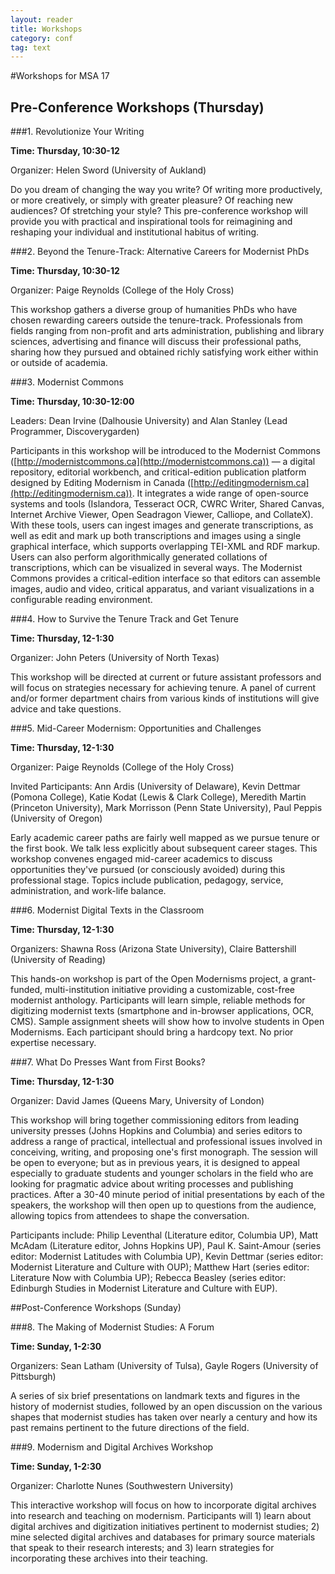 ```yaml
---
layout: reader
title: Workshops
category: conf
tag: text
---
```


#Workshops for MSA 17

## Pre-Conference Workshops (Thursday)

###1. Revolutionize Your Writing

**Time: Thursday, 10:30-12**

Organizer: Helen Sword (University of Aukland)

 Do you dream of changing the way you write?  Of writing more productively, or more creatively, or simply with greater pleasure?  Of reaching new audiences?  Of stretching your style?  This pre-conference workshop will provide you with practical and inspirational tools for reimagining and reshaping your individual and institutional habitus of writing. 
 
###2. Beyond the Tenure-Track: Alternative Careers for Modernist PhDs

**Time: Thursday, 10:30-12**

Organizer: Paige Reynolds (College of the Holy Cross) 

This workshop gathers a diverse group of humanities PhDs who have chosen rewarding careers outside the tenure-track.  Professionals from fields ranging from non-profit and arts administration, publishing and library sciences, advertising and finance will discuss their professional paths, sharing how they pursued and obtained richly satisfying work either within or outside of academia.

###3. Modernist Commons

**Time: Thursday, 10:30-12:00**

Leaders: Dean Irvine (Dalhousie University) and Alan Stanley (Lead Programmer, Discoverygarden)

Participants in this workshop will be introduced to the Modernist Commons ([http://modernistcommons.ca](http://modernistcommons.ca)) — a digital repository, editorial workbench, and critical-edition publication platform designed by Editing Modernism in Canada ([http://editingmodernism.ca](http://editingmodernism.ca)). It integrates a wide range of open-source systems and tools (Islandora, Tesseract OCR, CWRC Writer, Shared Canvas, Internet Archive Viewer, Open Seadragon Viewer, Calliope, and CollateX). With these tools, users can ingest images and generate transcriptions, as well as edit and mark up both transcriptions and images using a single graphical interface, which supports overlapping TEI-XML and RDF markup. Users can also perform algorithmically generated collations of transcriptions, which can be visualized in several ways. The Modernist Commons provides a critical-edition interface so that editors can assemble images, audio and video, critical apparatus, and variant visualizations in a configurable reading environment. 

###4. How to Survive the Tenure Track and Get Tenure

**Time: Thursday, 12-1:30**

Organizer: John Peters (University of North Texas)

This workshop will be directed at current or future assistant professors and will focus on strategies necessary for achieving tenure. A panel of current and/or former department chairs from various kinds of institutions will give advice and take questions.

###5. Mid-Career Modernism: Opportunities and Challenges

**Time:  Thursday, 12-1:30**

Organizer: Paige Reynolds (College of the Holy Cross) 

Invited Participants: Ann Ardis (University of Delaware), Kevin Dettmar (Pomona College), Katie Kodat (Lewis & Clark College), Meredith Martin (Princeton University), Mark Morrisson (Penn State University), Paul Peppis (University of Oregon)

Early academic career paths are fairly well mapped as we pursue tenure or the first book.  We talk less explicitly about subsequent career stages.  This workshop convenes engaged mid-career academics to discuss opportunities they've pursued (or consciously avoided) during this professional stage.  Topics include publication, pedagogy, service, administration, and work-life balance.

###6. Modernist Digital Texts in the Classroom

**Time: Thursday, 12-1:30**

Organizers: Shawna Ross (Arizona State University), Claire Battershill (University of Reading)

This hands-on workshop is part of the Open Modernisms project, a grant-funded, multi-institution initiative providing a customizable, cost-free modernist anthology. Participants will learn simple, reliable methods for digitizing modernist texts (smartphone and in-browser applications, OCR, CMS). Sample assignment sheets will show how to involve students in Open Modernisms. Each participant should bring a hardcopy text. No prior expertise necessary.
###7. What Do Presses Want from First Books?

**Time: Thursday, 12-1:30**

Organizer: David James (Queens Mary, University of London)

This workshop will bring together commissioning editors from leading university presses (Johns Hopkins and Columbia) and series editors to address a range of practical, intellectual and professional issues involved in  conceiving, writing, and proposing one's first monograph. The session will be open to everyone; but as in previous years, it is designed to appeal especially to graduate students and younger scholars in the field who are looking for pragmatic advice about writing processes and publishing practices. After a 30-40 minute period of initial presentations by each of the speakers, the workshop will then open up to questions from the audience, allowing topics from attendees to shape the conversation.Participants include: Philip Leventhal (Literature editor, Columbia UP), Matt McAdam (Literature editor, Johns Hopkins UP), Paul K. Saint-Amour (series editor: Modernist Latitudes with Columbia UP), Kevin Dettmar (series editor: Modernist Literature and Culture with OUP); Matthew Hart (series editor: Literature Now with Columbia UP); Rebecca Beasley (series editor: Edinburgh Studies in Modernist Literature and Culture with EUP).

##Post-Conference Workshops (Sunday)

###8. The Making of Modernist Studies: A Forum

**Time: Sunday, 1-2:30**

Organizers: Sean Latham (University of Tulsa), Gayle Rogers (University of Pittsburgh) 

A series of six brief presentations on landmark texts and figures in the history of modernist studies, followed by an open discussion on the various shapes that modernist studies has taken over nearly a century and how its past remains pertinent to the future directions of the field.

###9. Modernism and Digital Archives Workshop

**Time: Sunday, 1-2:30**

Organizer: Charlotte Nunes (Southwestern University)

This interactive workshop will focus on how to incorporate digital archives into research and teaching on modernism.  Participants will 1) learn about digital archives and digitization initiatives pertinent to modernist studies; 2) mine selected digital archives and databases for primary source materials that speak to their research interests; and 3) learn strategies for incorporating these archives into their teaching.
